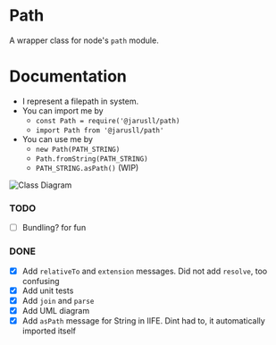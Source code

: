 # Path
A wrapper class for node's `path` module.

# Documentation
- I represent a filepath in system.
- You can import me by 
    - `const Path = require('@jarusll/path)`
    - `import Path from '@jarusll/path'`
- You can use me by
    - `new Path(PATH_STRING)`
    - `Path.fromString(PATH_STRING)`
    - `PATH_STRING.asPath()` (WIP)

![Class Diagram](https://www.plantuml.com/plantuml/proxy?src=https://raw.githubusercontent.com/jarusll/Path/master/Path.puml?)

### TODO
- [ ] Bundling? for fun
### DONE
- [x] Add `relativeTo` and `extension` messages. Did not add `resolve`, too confusing
- [x] Add unit tests
- [x] Add `join` and `parse`
- [x] Add UML diagram
- [x] Add `asPath` message for String in IIFE. Dint had to, it automatically imported itself
